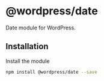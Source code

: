 # @wordpress/date

Date module for WordPress.

## Installation

Install the module

```bash
npm install @wordpress/date --save
```
